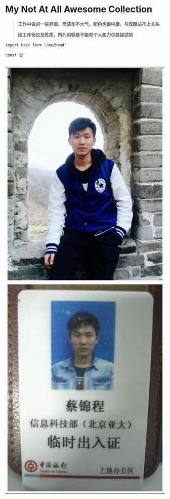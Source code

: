 # My Not At All Awesome Collection

> **工作中做的一些界面，简洁却不大气，配色也很中庸，与炫酷沾不上关系**
>
> **因工作协议及性质，所列内容是不能将个人能力尽其描述的**

```
import hair form "/me/head"

const 🐮


```

|  |
| :--- |
| ![](/assets/I-am/2.jpg) |
|  |
| ![](/assets/I-am/1.jpg) |



